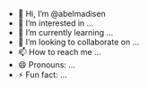 - 👋 Hi, I’m @abelmadisen
- 👀 I’m interested in ...
- 🌱 I’m currently learning ...
- 💞️ I’m looking to collaborate on ...
- 📫 How to reach me ...
- 😄 Pronouns: ...
- ⚡ Fun fact: ...

<!---
abelmadisen/abelmadisen is a ✨ special ✨ repository because its `README.md` (this file) appears on your GitHub profile.
You can click the Preview link to take a look at your changes.
--->
